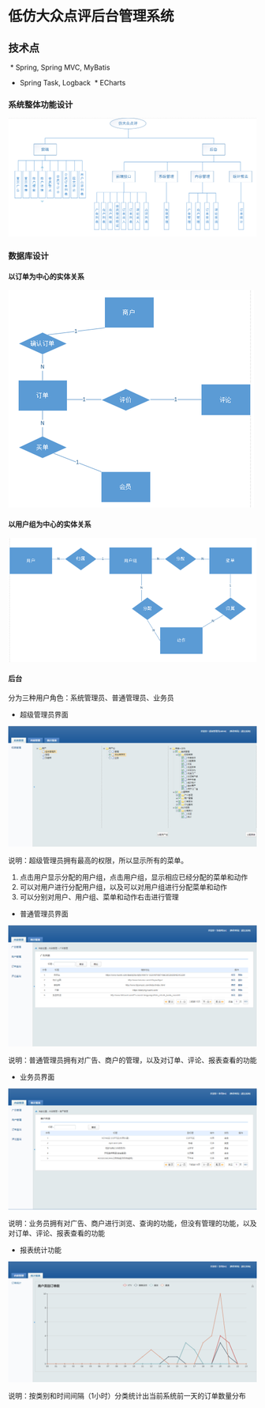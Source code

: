 # 低仿大众点评后台管理系统

## 技术点
  * Spring, Spring MVC, MyBatis
  * Spring Task, Logback
  * ECharts

### 系统整体功能设计
![image](https://github.com/SavorTheFlavor/publicComment/raw/master/images/structure.png)

### 数据库设计

#### 以订单为中心的实体关系
![image](https://github.com/SavorTheFlavor/publicComment/raw/master/images/E-order.png)

#### 以用户组为中心的实体关系
![image](https://github.com/SavorTheFlavor/publicComment/raw/master/images/E-user.png)


#### 后台

分为三种用户角色：系统管理员、普通管理员、业务员

* 超级管理员界面

![image](https://github.com/SavorTheFlavor/publicComment/raw/master/images/back_root.png)

说明：超级管理员拥有最高的权限，所以显示所有的菜单。

1. 点击用户显示分配的用户组，点击用户组，显示相应已经分配的菜单和动作
2. 可以对用户进行分配用户组，以及可以对用户组进行分配菜单和动作
3. 可以分别对用户、用户组、菜单和动作右击进行管理

* 普通管理员界面

![image](https://github.com/SavorTheFlavor/publicComment/raw/master/images/back_admin.png)

说明：普通管理员拥有对广告、商户的管理，以及对订单、评论、报表查看的功能

* 业务员界面

![image](https://github.com/SavorTheFlavor/publicComment/raw/master/images/back_service.png)

说明：业务员拥有对广告、商户进行浏览、查询的功能，但没有管理的功能，以及对订单、评论、报表查看的功能

* 报表统计功能

![image](https://github.com/SavorTheFlavor/publicComment/raw/master/images/back_report.png)

说明：按类别和时间间隔（1小时）分类统计出当前系统前一天的订单数量分布
